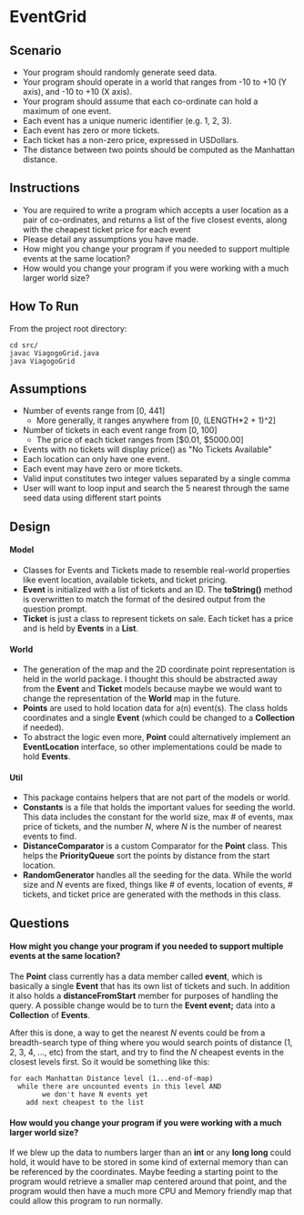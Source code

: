 # EventGrid

## Scenario
- Your program should randomly generate seed data.
- Your program should operate in a world that ranges from -10 to +10 (Y axis), and -10
to +10 (X axis).
- Your program should assume that each co-ordinate can hold a maximum of one
event.
- Each event has a unique numeric identifier (e.g. 1, 2, 3).
- Each event has zero or more tickets.
- Each ticket has a non-zero price, expressed in USDollars.
- The distance between two points should be computed as the Manhattan distance.

## Instructions
- You are required to write a program which accepts a user location as a pair of co-ordinates, and returns a list of the five closest events, along with the cheapest ticket price for each event
- Please detail any assumptions you have made.
- How might you change your program if you needed to support multiple events at the
same location?
- How would you change your program if you were working with a much larger world
size?

## How To Run
From the project root directory:
```
cd src/
javac ViagogoGrid.java
java ViagogoGrid
```
## Assumptions
- Number of events range from [0, 441]
    - More generally, it ranges anywhere from [0, (LENGTH*2 + 1)^2]
- Number of tickets in each event range from [0, 100]
    - The price of each ticket ranges from [$0.01, $5000.00]
- Events with no tickets will display price() as "No Tickets Available"
- Each location can only have one event.
- Each event may have zero or more tickets.
- Valid input constitutes two integer values separated by a single comma
- User will want to loop input and search the 5 nearest through the same seed data using different start points

## Design
#### Model
- Classes for Events and Tickets made to resemble real-world properties like event location, available tickets, and ticket pricing.
- __Event__ is initialized with a list of tickets and an ID. The __toString()__ method is overwritten to match the format of the desired output from the question prompt.
- __Ticket__ is just a class to represent tickets on sale. Each ticket has a price and is held by __Events__ in a __List__.

#### World
- The generation of the map and the 2D coordinate point representation is held in the world package. I thought this should be abstracted away from the __Event__ and __Ticket__ models because maybe we would want to change the representation of the __World__ map in the future.
- __Points__ are used to hold location data for a(n) event(s). The class holds coordinates and a single __Event__ (which could be changed to a __Collection__ if needed).
- To abstract the logic even more, __Point__ could alternatively implement an __EventLocation__ interface, so other implementations could be made to hold __Events__.

#### Util
- This package contains helpers that are not part of the models or world.
- __Constants__ is a file that holds the important values for seeding the world. This data includes the constant for the world size, max # of events, max price of tickets, and the number _N_, where _N_ is the number of nearest events to find.
- __DistanceComparator__ is a custom Comparator for the __Point__ class. This helps the __PriorityQueue__ sort the points by distance from the start location.
- __RandomGenerator__ handles all the seeding for the data. While the world size and _N_ events are fixed, things like # of events, location of events, # tickets, and ticket price are generated with the methods in this class.

## Questions
#### How might you change your program if you needed to support multiple events at the same location?
The __Point__ class currently has a data member called __event__, which is basically a single __Event__ that has its own list of tickets and such. In addition it also holds a __distanceFromStart__ member for purposes of handling the query. A possible change would be to turn the __Event event;__ data into a __Collection__ of __Events__.

After this is done, a way to get the nearest _N_ events could be from a breadth-search type of thing where you would search points of distance (1, 2, 3, 4, ..., etc) from the start, and try to find the _N_ cheapest events in the closest levels first. So it would be something like this:

```
for each Manhattan Distance level (1...end-of-map)
  while there are uncounted events in this level AND
        we don't have N events yet
    add next cheapest to the list
```

#### How would you change your program if you were working with a much larger world size?
If we blew up the data to numbers larger than an __int__ or any __long long__ could hold, it would have to be stored in some kind of external memory than can be referenced by the coordinates. Maybe feeding a starting point to the program would retrieve a smaller map centered around that point, and the program would then have a much more CPU and Memory friendly map that could allow this program to run normally.
